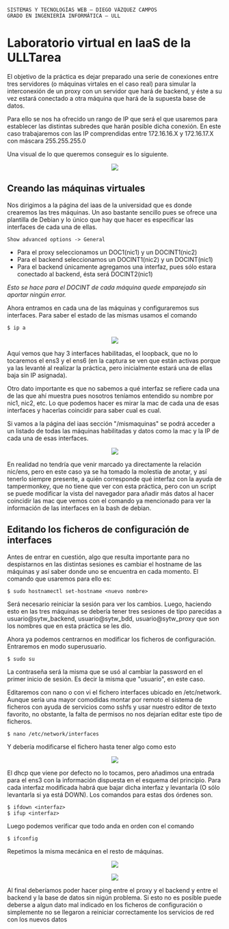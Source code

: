 ```
SISTEMAS Y TECNOLOGÍAS WEB — DIEGO VÁZQUEZ CAMPOS
GRADO EN INGENIERÍA INFORMÁTICA — ULL
```
# Laboratorio virtual en IaaS de la ULLTarea
El objetivo de la práctica es dejar preparado una serie de conexiones entre tres servidores (o máquinas virtales en el caso real) para simular la interconexión de un proxy con un servidor que hará de backend, y éste a su vez estará conectado a otra máquina que hará de la supuesta base de datos. 

Para ello se nos ha ofrecido un rango de IP que será el que usaremos para establecer las distintas subredes que harán posible dicha conexión. En este caso trabajaremos con las IP comprendidas entre 172.16.16.X y 172.16.17.X con máscara 255.255.255.0

Una visual de lo que queremos conseguir es lo siguiente.


<p align="center">
  <img src="https://github.com/dkuroi/SYTW/blob/master/P1/imgs/diagram.png"/>
</p>

## Creando las máquinas virtuales
Nos dirigimos a la página del iaas de la universidad que es donde crearemos las tres máquinas. Un aso bastante sencillo pues se ofrece una plantilla de Debian y lo único que hay que hacer es especificar las interfaces de cada una de ellas.

```
Show advanced options -> General
```
- Para el proxy seleccionamos un DOC1(nic1) y un DOCINT1(nic2)
- Para el backend seleccionamos un DOCINT1(nic2) y un DOCINT(nic1)
- Para el backend únicamente agregamos una interfaz, pues sólo estara conectado al backend, ésta será DOCINT2(nic1)

*Esto se hace para el DOCINT de cada máquina quede emparejado sin aportar ningún error.*

Ahora entramos en cada una de las máquinas y configuraremos sus interfaces. Para saber el estado de las mismas usamos el comando
```console
$ ip a
```
<p align="center">
  <img src="https://github.com/dkuroi/SYTW/blob/master/P1/imgs/captu1.png"/>
</p>
Aquí vemos que hay 3 interfaces habilitadas, el loopback, que no lo tocaremos el ens3 y el ens6 (en la captura se ven que están activas porque ya las levanté al realizar la práctica, pero inicialmente estará una de ellas baja sin IP asignada). 

Otro dato importante es que no sabemos a qué interfaz se refiere cada una de las que ahí muestra pues nosotros teníamos entendido su nombre por nic1, nic2, etc. Lo que podemos hacer es mirar la mac de cada una de esas interfaces y hacerlas coincidir para saber cual es cual. 

Si vamos a la página del iaas sección "/mismaquinas" se podrá acceder a un listado de todas las máquinas habilitadas y datos como la mac y la IP de cada una de esas interfaces.
<p align="center">
  <img src="https://github.com/dkuroi/SYTW/blob/master/P1/imgs/screen2.png"/>
</p>

En realidad no tendría que venir marcado ya directamente la relación nic/ens, pero en este caso ya se ha tomado la molestia de anotar, y así tenerlo siempre presente, a quién corresponde qué interfaz con la ayuda de tampermonkey, que no tiene que ver con esta práctica, pero con un script se puede modificar la vista del navegador para añadir más datos al hacer coincidir las mac que vemos con el comando ya mencionado para ver la información de las interfaces en la bash de debian.

## Editando los ficheros de configuración de interfaces
Antes de entrar en cuestión, algo que resulta importante para no despistarnos en las distintas sesiones es cambiar el hostname de las máquinas y así saber donde uno se encuentra en cada momento. El comando que usaremos para ello es:
```console
$ sudo hostnamectl set-hostname <nuevo nombre>
```
Será necesario reiniciar la sesión para ver los cambios. Luego, haciendo esto en las tres máquinas se debería tener tres sesiones de tipo parecidas a usuario@sytw_backend, usuario@sytw_bdd, usuario@sytw_proxy que son los nombres que en esta práctica se les dio.

Ahora ya podemos centrarnos en modificar los ficheros de configuración. Entraremos en modo superusuario.
```console
$ sudo su
```
La contraseña será la misma que se usó al cambiar la password en el primer inicio de sesión. Es decir la misma que "usuario", en este caso.

Editaremos con nano o con vi el fichero interfaces ubicado en /etc/network. Aunque sería una mayor comodidas montar por remoto el sistema de ficheros con ayuda de servicios como sshfs y usar nuestro editor de texto favorito, no obstante, la falta de permisos no nos dejarían editar este tipo de ficheros.
```console
$ nano /etc/network/interfaces
```
Y debería modificarse el fichero hasta tener algo como esto

<p align="center">
  <img src="https://github.com/dkuroi/SYTW/blob/master/P1/imgs/proxy_screen.png"/>
</p>

El dhcp que viene por defecto no lo tocamos, pero añadimos una entrada para el ens3 con la información dispuesta en el esquema del principio. Para cada interfaz modificada habrá que bajar dicha interfaz y levantarla (O sólo levantarla si ya está DOWN). Los comandos para estas dos órdenes son.
```console
$ ifdown <interfaz>
$ ifup <interfaz>
```
Luego podemos verificar que todo anda en orden con el comando
```console
$ ifconfig
```

Repetimos la misma mecánica en el resto de máquinas.

<p align="center">
  <img src="https://github.com/dkuroi/SYTW/blob/master/P1/imgs/screen_backend.png"/>
</p>
<p align="center">
  <img src="https://github.com/dkuroi/SYTW/blob/master/P1/imgs/screen_bdd.png"/>
</p>

Al final deberíamos poder hacer ping entre el proxy y el backend y entre el backend y la base de datos sin nigún problema. Si esto no es posible puede deberse a algun dato mal indicado en los ficheros de configuración o simplemente no se llegaron a reiniciar correctamente los servicios de red con los nuevos datos
